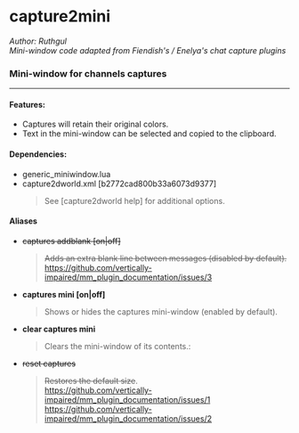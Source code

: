 # capture2mini

*Author: Ruthgul*<br />
*Mini-window code adapted from Fiendish's / Enelya's chat capture plugins*

### Mini-window for channels captures
---
#### Features:
* Captures will retain their original colors.
* Text in the mini-window can be selected and copied to the clipboard.

#### Dependencies:
* generic_miniwindow.lua
* capture2dworld.xml [b2772cad800b33a6073d9377]
  > See [capture2dworld help] for additional options.

#### Aliases
* ~~captures addblank [on|off]~~
  > ~~Adds an extra blank line between messages (disabled by default).~~<br />
  > https://github.com/vertically-impaired/mm_plugin_documentation/issues/3
* **captures mini [on|off]**
  > Shows or hides the captures mini-window (enabled by default).
* **clear captures mini**
  > Clears the mini-window of its contents.:
* ~~reset captures~~
  > ~~Restores the default size~~.<br />
  > https://github.com/vertically-impaired/mm_plugin_documentation/issues/1<br />
  > https://github.com/vertically-impaired/mm_plugin_documentation/issues/2

